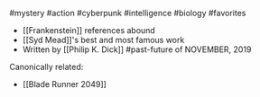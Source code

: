 #mystery #action #cyberpunk #intelligence #biology #favorites 

- [[Frankenstein]] references abound
- [[Syd Mead]]'s best and most famous work
- Written by [[Philip K. Dick]]
#past-future of NOVEMBER, 2019

Canonically related: 
- [[Blade Runner 2049]]